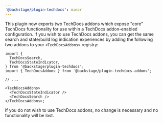 ```yaml
---
'@backstage/plugin-techdocs': minor
---
```


This plugin now exports two TechDocs addons which expose "core" TechDocs functionality for use within a TechDocs addon-enabled configuration. If you wish to use TechDocs addons, you can get the same search and state/build log indication experiences by adding the following two addons to your `<TechDocsAddons>` registry:

```tsx
import {
  TechDocsSearch,
  TechDocsStateIndicator,
} from '@backstage/plugin-techdocs';
import { TechDocsAddons } from '@backstage/plugin-techdocs-addons';

// ...

<TechDocsAddons>
  <TechDocsStateIndicator />
  <TechDocsSearch />
</TechDocsAddons>;
```

If you do not wish to use TechDocs addons, no change is necessary and no functionality will be lost.

